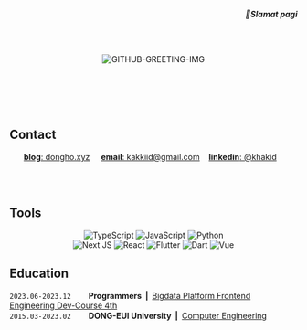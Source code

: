 <div align="right">
   <p><strong><i>👋Slamat pagi</i></strong></p>
</div> 
<br /> <br />
<div align="center">
   
   ![GITHUB-GREETING-IMG](https://github.com/khakhiD/boiler-plate-ko/assets/74141521/7b85a136-5244-4ae5-ab9c-91eb25f70842)

   <!--[![Typing SVG](https://readme-typing-svg.demolab.com?font=Reem+Kufi+Fun&weight=700&size=50&duration=2500&pause=1500&color=0477BF&center=true&vCenter=true&width=500&height=60&lines=Annyeong-haseyo!;KhakiD++imnida.)](https://git.io/typing-svg)-->

<br />
<br />
</div>

<br />
<br />

## Contact
   
<div align="center">

<a href="https://khakidiggin-log.vercel.app/" target="_blank">**blog**: dongho.xyz</a> &nbsp;&nbsp;&nbsp;
<a href="mailto:bfwanso@naver.com" target="_blank">**email**: kakkiid@gmail.com</a>&nbsp;&nbsp;&nbsp;
<a href="https://www.linkedin.com/in/khakid/" target="_blank">**linkedin**: @khakid</a>&nbsp;&nbsp;&nbsp;

</div>

<!-- <div align="center"> -->

<!--
[![Ashutosh's github activity graph](https://github-readme-activity-graph.vercel.app/graph?username=khakhid&theme=tokyo-night&radius=16&bg_color=f7f7f7&area=true&hide_title=true&hide_border=true&point=0477BF)](https://github.com/ashutosh00710/github-readme-activity-graph)
-->
   <br />
<!-- ![Top Langs](https://github-readme-stats.vercel.app/api/top-langs/?username=khakhid&layout=compact&theme=swift) <!--&nbsp;&nbsp;&nbsp;&nbsp;&nbsp;&nbsp;  ![Anurag's github stats](https://github-readme-stats.vercel.app/api?username=khakhid&show_icons=true&theme=swift) -->

   

<!-- </div> -->



<br />

## Tools

<div align="center">

![TypeScript](https://img.shields.io/badge/typescript-%23007ACC.svg?style=for-the-badge&logo=typescript&logoColor=white) ![JavaScript](https://img.shields.io/badge/javascript-%23323330.svg?style=for-the-badge&logo=javascript&logoColor=%23F7DF1E) ![Python](https://img.shields.io/badge/python-3670A0?style=for-the-badge&logo=python&logoColor=ffdd54) <br /> ![Next JS](https://img.shields.io/badge/Next-black?style=for-the-badge&logo=next.js&logoColor=white) ![React](https://img.shields.io/badge/react-%2320232a.svg?style=for-the-badge&logo=react&logoColor=%2361DAFB) ![Flutter](https://img.shields.io/badge/Flutter-02569B?style=for-the-badge&logo=flutter&amp;logoColor=white)
![Dart](https://img.shields.io/badge/Dart-black?style=for-the-badge&logo=dart&amp;logoColor=0175C2) ![Vue](https://img.shields.io/badge/Vue3-4FC08D?style=for-the-badge&logo=vue.js&amp;logoColor=white) <br />

<!-- ![Adobe XD](https://img.shields.io/badge/Adobe%20XD-470137?style=for-the-badge&logo=Adobe%20XD&logoColor=#FF61F6) ![Adobe Photoshop](https://img.shields.io/badge/adobe%20photoshop-%2331A8FF.svg?style=for-the-badge&logo=adobe%20photoshop&logoColor=white) ![Adobe Illustrator](https://img.shields.io/badge/adobe%20illustrator-%23FF9A00.svg?style=for-the-badge&logo=adobe%20illustrator&logoColor=white) ![Adobe Premire](https://img.shields.io/badge/adobe%20premiere%20pro-%9999FF.svg?style=for-the-badge&logo=adobe%20premiere%20pro&logoColor=white) -->

</div>

## Education

<div align="left">
   
`2023.06-2023.12` &nbsp; <image src="https://avatars.githubusercontent.com/u/88082564?s=200&v=4" height="15px" width="15px"> <b>Programmers &nbsp;|&nbsp; </b><a href="https://school.programmers.co.kr/learn/courses/16623/16623-4%EA%B8%B0-k-digital-training-%EB%B9%85%EB%8D%B0%EC%9D%B4%ED%84%B0-%ED%94%8C%EB%9E%AB%ED%8F%BC-%ED%94%84%EB%A1%A0%ED%8A%B8%EC%97%94%EB%93%9C-%EC%97%94%EC%A7%80%EB%8B%88%EC%96%B4%EB%A7%81">Bigdata Platform Frontend Engineering Dev-Course 4th</a>&nbsp; <br />
`2015.03-2023.02` &nbsp; <image src="https://deu.ac.kr/Upload/www/favicon/2018/1213091943440.ico" height="15px" width="15px"> <b>DONG-EUI University &nbsp;|&nbsp; </b><a href="https://computer.deu.ac.kr/computer/index.do">Computer Engineering</a>&nbsp;
</div>




<br /><br /><br />
<!--
<div align="center">
[![Hits](https://myhits.vercel.app/api/hit/https%3A%2F%2Fgithub.com%2FkhakhiD?color=gray&label=Hits&size=small)](https://myhits.vercel.app)
[![Hits](https://hits.seeyoufarm.com/api/count/incr/badge.svg?url=https%3A%2F%2Fgithub.com%2Fkhakhid%2Fkhakhid&count_bg=%23555555&title_bg=%23048ABF&icon=&icon_color=%23E7E7E7&title=hits&edge_flat=false)](https://hits.seeyoufarm.com)
</div>
-->


</div>
